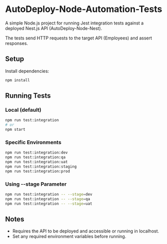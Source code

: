 # AutoDeploy-Node-Automation-Tests

A simple Node.js project for running Jest integration tests against a deployed Nest.js API (AutoDeploy-Node-Nest).  

The tests send HTTP requests to the target API (Employees) and assert responses.

## Setup

Install dependencies:

```bash
npm install
```

## Running Tests

### Local (default)

```bash
npm run test:integration
# or
npm start
```

### Specific Environments

```bash
npm run test:integration:dev
npm run test:integration:qa
npm run test:integration:uat
npm run test:integration:staging
npm run test:integration:prod
```

### Using --stage Parameter

```bash
npm run test:integration -- --stage=dev
npm run test:integration -- --stage=qa
npm run test:integration -- --stage=uat
```

## Notes  

- Requires the API to be deployed and accessible or running in localhost.  
- Set any required environment variables before running.
